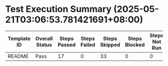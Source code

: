 # Test Execution Summary (2025-05-21T03:06:53.781421691+08:00)

| Template ID | Overall Status | Steps Passed | Steps Failed | Steps Skipped | Steps Blocked | Steps Not Run | Report File |
|-------------|----------------|--------------|--------------|---------------|---------------|---------------|-------------|
| README | Pass | 17 | 0 | 33 | 0 | 0 | readme_spacemit_k1_m1_(x60).report.md |

